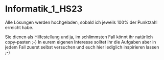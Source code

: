 # Informatik_1_HS23

Alle Lösungen werden hochgeladen, sobald ich jeweils 100% der Punktzahl erreicht habe.

Sie dienen als Hilfestellung und ja, im schlimmsten Fall könnt ihr natürlich copy-pasten ;-) In eurem eigenen Interesse solltet ihr die Aufgaben aber in jedem Fall zuerst selbst versuchen und euch hier lediglich inspirieren lassen ;-)
